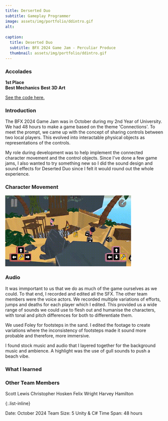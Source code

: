 ```yaml
---
title: Derserted Duo
subtitle: Gameplay Programmer
image: assets/img/portfolio/ddintro.gif
alt: 

caption:
  title: Deserted Duo
  subtitle: BFX 2024 Game Jam - Perculiar Produce
  thumbnail: assets/img/portfolio/ddintro.gif
---
```

### Accolades
**1st Place**  
**Best Mechanics** 
**Best 3D Art** 

<a href = "https://github.com/Joles-Doe/Peculiar-Produce"> See the code here.</a>

### Introduction
The BFX 2024 Game Jam was in October during my 2nd Year of University. We had 48 hours to make a game based on the theme 'Connections'. To meet the prompt, we came up with the concept of sharing controls between two local players. This evolved into interactable physical objects as representations of the controls.

My role during development was to help implement the connected character movement and the control objects. Since I've done a few game jams, I also wanted to try something new so I did the sound design and sound effects for Deserted Duo since I felt it would round out the whole experience.     

### Character Movement 


<img src = "assets/img/portfolio/ddmove.gif">


### Audio
It was immportant to us that we do as much of the game ourselves as we could. To that end, I recorded and edited all the SFX. The other team members were the voice actors. We recorded multiple variations of efforts, jumps and deaths for each player which I edited. This provided us a wide range of sounds we could use to flesh out and humanise the characters, with tonal and pitch differences for both to differentiate them. 

We used Foley for footsteps in the sand. I edited the footage to create variations where the inconsistency of footsteps made it sound more probable and therefore, more immersive.

I found stock music and audio that I layered together for the background music and ambience. A highlight was the use of gull sounds to push a beach vibe.


### What I learned


### Other Team Members
Scott Lewis 
Christopher Hosken 
Felix Wright 
Harvey Hamilton 


{:.list-inline}

Date: October 2024 
Team Size: 5 
Unity & C# 
Time Span: 48 hours

